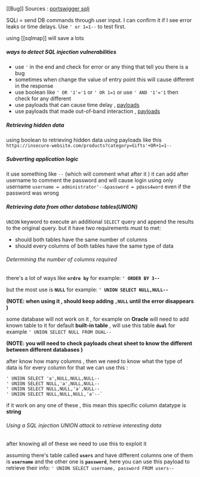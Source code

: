 [[Bug]]
Sources : [portswigger sqli](https://portswigger.net/web-security/sql-injection)

SQLi = send DB commands through user input. I can confirm it if I see error leaks or time delays. Use `' or 1=1--` to test first.

using [[sqlmap]] will save a lots
##### ways to detect SQL injection vulnerabilities
- use `'` in the end and check for error or any thing that tell you there is a bug
- sometimes when change the value of entry point this will cause different in the response
- use boolean like `' OR '1'='1` or `' OR 1=1` or use `' AND '1'='1` then check for any different
- use payloads that can cause time delay , [payloads](https://github.com/swisskyrepo/PayloadsAllTheThings/tree/master/SQL%20Injection) 
- use payloads that made out-of-band interaction , [payloads](https://github.com/swisskyrepo/PayloadsAllTheThings/tree/master/SQL%20Injection) 

##### Retrieving hidden data

using boolean to retrieving hidden data  using payloads like this 
`https://insecure-website.com/products?category=Gifts'+OR+1=1--`

##### Subverting application logic

it use something like `--` (which will comment what after it )
it can add after username to comment the password and will cause login using only username `username = administrator'--&password = p@ass4word` 
even if the password was wrong


##### Retrieving data from other database tables(UNION)

`UNION` keyword to execute an additional `SELECT` query and append the results to the original query. but it have two requirements must to met:

- should both tables have the same number of columns 
- should every columns of both tables have the same type of data

###### Determining the number of columns required

there's a lot of ways like **`ordre by`**  for example:
**`' ORDER BY 3--`**

but the most use is **`NULL`** for example:
**`' UNION SELECT NULL,NULL--`**

**(NOTE: when using it , should keep adding `,NULL` until the error disappears )**

some database will not work on it , for example on **Oracle** will need to add known table to it for default **built-in table** , will use this table **`dual`** for example 
`' UNION SELECT NULL FROM DUAL--`

**(NOTE: you will need to check payloads cheat sheet to know the different between different databases  )**

after know how many columns , then we need to know what the type of data is for every column
for that we can use this :
```
' UNION SELECT 'a',NULL,NULL,NULL-- 
' UNION SELECT NULL,'a',NULL,NULL-- 
' UNION SELECT NULL,NULL,'a',NULL-- 
' UNION SELECT NULL,NULL,NULL,'a'--`
```
if it work on any one of these , this mean this specific column datatype is **string** 

###### Using a SQL injection UNION attack to retrieve interesting data
after knowing all of these we need to use this to exploit it 

assuming there's table called **`users`** and have different columns one of them is **`username`** and the other one is **`password`**,  here you can use this payload to retrieve their info:
`' UNION SELECT username, password FROM users--`


